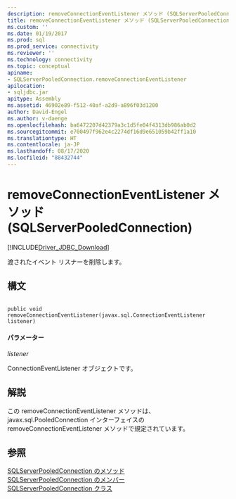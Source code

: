 ```yaml
---
description: removeConnectionEventListener メソッド (SQLServerPooledConnection)
title: removeConnectionEventListener メソッド (SQLServerPooledConnection) | Microsoft Docs
ms.custom: ''
ms.date: 01/19/2017
ms.prod: sql
ms.prod_service: connectivity
ms.reviewer: ''
ms.technology: connectivity
ms.topic: conceptual
apiname:
- SQLServerPooledConnection.removeConnectionEventListener
apilocation:
- sqljdbc.jar
apitype: Assembly
ms.assetid: 46902e89-f512-40af-a2d9-a896f03d1200
author: David-Engel
ms.author: v-daenge
ms.openlocfilehash: ba6472207d42379a3c1d5fe04f4313db986ab0d2
ms.sourcegitcommit: e700497f962e4c2274df16d9e651059b42ff1a10
ms.translationtype: HT
ms.contentlocale: ja-JP
ms.lasthandoff: 08/17/2020
ms.locfileid: "88432744"
---
```

# <a name="removeconnectioneventlistener-method-sqlserverpooledconnection"></a>removeConnectionEventListener メソッド (SQLServerPooledConnection)
[!INCLUDE[Driver_JDBC_Download](../../../includes/driver_jdbc_download.md)]

  渡されたイベント リスナーを削除します。  
  
## <a name="syntax"></a>構文  
  
```  
  
public void removeConnectionEventListener(javax.sql.ConnectionEventListener listener)  
```  
  
#### <a name="parameters"></a>パラメーター  
 *listener*  
  
 ConnectionEventListener オブジェクトです。  
  
## <a name="remarks"></a>解説  
 この removeConnectionEventListener メソッドは、javax.sql.PooledConnection インターフェイスの removeConnectionEventListener メソッドで規定されています。  
  
## <a name="see-also"></a>参照  
 [SQLServerPooledConnection のメソッド](../../../connect/jdbc/reference/sqlserverpooledconnection-methods.md)   
 [SQLServerPooledConnection のメンバー](../../../connect/jdbc/reference/sqlserverpooledconnection-members.md)   
 [SQLServerPooledConnection クラス](../../../connect/jdbc/reference/sqlserverpooledconnection-class.md)  
  
  
